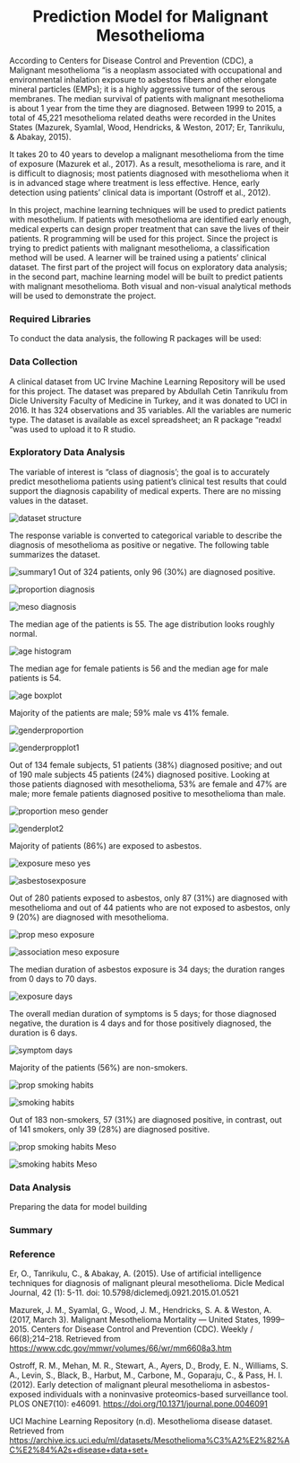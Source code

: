  <h1 align = 'Center'>Prediction Model for Malignant Mesothelioma </h1>
 
According to Centers for Disease Control and Prevention (CDC), a Malignant mesothelioma “is a neoplasm associated with occupational and environmental inhalation exposure to asbestos fibers and other elongate mineral particles (EMPs); it is a highly aggressive tumor of the serous membranes.  The median survival of patients with malignant mesothelioma is about 1 year from the time they are diagnosed. Between 1999 to 2015, a total of 45,221 mesothelioma related deaths were recorded in the Unites States (Mazurek, Syamlal, Wood, Hendricks, & Weston, 2017; Er, Tanrikulu, & Abakay, 2015).

It takes 20 to 40 years to develop a malignant mesothelioma from the time of exposure (Mazurek et al., 2017). As a result, mesothelioma is rare, and it is difficult to diagnosis; most patients diagnosed with mesothelioma when it is in advanced stage where treatment is less effective. Hence, early detection using patients’ clinical data is important (Ostroff et al., 2012). 

In this project, machine learning techniques will be used to predict patients with mesothelium. If patients with mesothelioma are identified early enough, medical experts can design proper treatment that can save the lives of their patients. 
R programming will be used for this project. Since the project is trying to predict patients with malignant mesothelioma, a classification method will be used. A learner will be trained using a patients’ clinical dataset. The first part of the project will focus on exploratory data analysis; in the second part, machine learning model will be built to predict patients with malignant mesothelioma. Both visual and non-visual analytical methods will be used to demonstrate the project. 

<h3> Required Libraries </h3>
To conduct the data analysis, the following R packages will be used:

<h3> Data Collection </h3>

A clinical dataset from UC Irvine Machine Learning Repository will be used for this project. The dataset was prepared by Abdullah Cetin Tanrikulu from Dicle University Faculty of Medicine in Turkey, and it was donated to UCI in 2016. It has 324 observations and 35 variables. All the variables are numeric type. The dataset is available as excel spreadsheet; an R package “readxl “was used to upload it to R studio. 

<h3> Exploratory Data Analysis </h3>

The variable of interest is “class of diagnosis’; the goal is to accurately predict mesothelioma patients using patient’s clinical test results that could support the diagnosis capability of medical experts. There are no missing values in the dataset. 

![dataset structure](https://user-images.githubusercontent.com/2644463/33036907-1f4a3bd4-cded-11e7-9263-802975735898.PNG)

The response variable is converted to categorical variable to describe the diagnosis of mesothelioma as positive or negative. The following table summarizes the dataset. 

![summary1](https://user-images.githubusercontent.com/2644463/33045213-5956e5b8-ce09-11e7-8bf8-29030ae0cf32.PNG)
Out of 324 patients, only 96 (30%) are diagnosed positive.

![proportion diagnosis](https://user-images.githubusercontent.com/2644463/33627056-927cf592-d9b9-11e7-87aa-05fad74de811.PNG)

![meso diagnosis](https://user-images.githubusercontent.com/2644463/33627069-9c70d956-d9b9-11e7-9021-0fad173771eb.PNG)

The median age of the patients is 55. The age distribution looks roughly normal. 

![age histogram](https://user-images.githubusercontent.com/2644463/33622904-7583ffa6-d9ac-11e7-98a1-3de72c27edae.PNG)

The median age for female patients is 56 and the median age for male patients is 54. 

![age boxplot](https://user-images.githubusercontent.com/2644463/33052953-7991208a-ce2e-11e7-90c9-700bd642de6b.PNG)

Majority of the patients are male; 59% male vs 41% female.

![genderproportion](https://user-images.githubusercontent.com/2644463/33044415-1c03e934-ce06-11e7-811a-f87eec382666.PNG)

![genderpropplot1](https://user-images.githubusercontent.com/2644463/33051695-86b48c44-ce28-11e7-9d2c-a30db4d575fd.PNG)

Out of 134 female subjects, 51 patients (38%) diagnosed positive; and out of 190 male subjects 45 patients (24%) diagnosed positive. Looking at those patients diagnosed with mesothelioma, 53% are female and 47% are male; more female patients diagnosed positive to mesothelioma than male. 

![proportion meso gender](https://user-images.githubusercontent.com/2644463/33623897-ccb287b8-d9af-11e7-86d4-1d7b85930c62.PNG)

![genderplot2](https://user-images.githubusercontent.com/2644463/33051838-21e0e384-ce29-11e7-81ef-8b096d4772b8.PNG)

Majority of patients (86%) are exposed to asbestos. 

![exposure meso yes](https://user-images.githubusercontent.com/2644463/33624367-708a464a-d9b1-11e7-8f20-9409f0c41a59.PNG)

![asbestosexposure](https://user-images.githubusercontent.com/2644463/33623706-28a7315a-d9af-11e7-8164-1b29e8c30606.PNG)

Out of 280 patients exposed to asbestos, only 87 (31%) are diagnosed with mesothelioma and out of 44 patients who are not exposed to asbestos, only 9 (20%) are diagnosed with mesothelioma. 

![prop meso exposure](https://user-images.githubusercontent.com/2644463/33624508-dc668d88-d9b1-11e7-9bc2-84ac33e55d57.PNG)

![association meso exposure](https://user-images.githubusercontent.com/2644463/33624466-bbc15568-d9b1-11e7-9a3e-d55e747ad793.PNG)

The median duration of asbestos exposure is 34 days; the duration ranges from 0 days to 70 days.

![exposure days](https://user-images.githubusercontent.com/2644463/33625398-ac14b9c2-d9b4-11e7-93cc-7f9b8b01add3.PNG)

The overall median duration of symptoms is 5 days; for those diagnosed negative, the duration is 4 days and for those positively diagnosed, the duration is 6 days. 

![symptom days](https://user-images.githubusercontent.com/2644463/33625426-c13b6d46-d9b4-11e7-973e-6824b27c3c22.PNG)

Majority of the patients (56%) are non-smokers. 

![prop smoking habits](https://user-images.githubusercontent.com/2644463/33626320-7b660922-d9b7-11e7-9444-05dfabf69df9.PNG)

![smoking habits](https://user-images.githubusercontent.com/2644463/33626655-77cf7afe-d9b8-11e7-84b2-feffa2b550ba.PNG)

Out of 183 non-smokers, 57 (31%) are diagnosed positive, in contrast, out of 141 smokers, only 39 (28%) are diagnosed positive.

![prop smoking habits Meso](https://user-images.githubusercontent.com/2644463/33626398-b147157c-d9b7-11e7-9161-a332dad9ca77.PNG)

![smoking habits Meso](https://user-images.githubusercontent.com/2644463/33626416-bf89bd9c-d9b7-11e7-9766-9491380300a5.PNG)




<h3> Data Analysis </h3>

Preparing the data for model building

<h3> Summary </h3>

<h3> Reference </h3>

Er, O., Tanrikulu, C., & Abakay, A. (2015). Use of artificial intelligence techniques for diagnosis of malignant pleural mesothelioma. Dicle Medical Journal, 42 (1): 5-11. doi: 10.5798/diclemedj.0921.2015.01.0521 

Mazurek, J. M., Syamlal, G., Wood, J. M., Hendricks, S. A. & Weston, A. (2017, March 3). Malignant Mesothelioma Mortality — United States, 1999–2015. Centers for Disease Control and Prevention (CDC). Weekly / 66(8);214–218. Retrieved from https://www.cdc.gov/mmwr/volumes/66/wr/mm6608a3.htm

Ostroff, R. M., Mehan, M. R., Stewart, A., Ayers, D., Brody, E. N., Williams, S. A., Levin, S., Black, B., Harbut, M., Carbone, M., Goparaju, C., & Pass, H. I. (2012). Early detection of malignant pleural mesothelioma in asbestos-exposed individuals with a noninvasive proteomics-based surveillance tool. PLOS ONE7(10): e46091. https://doi.org/10.1371/journal.pone.0046091

UCI Machine Learning Repository (n.d). Mesothelioma disease dataset. Retrieved from https://archive.ics.uci.edu/ml/datasets/Mesothelioma%C3%A2%E2%82%AC%E2%84%A2s+disease+data+set+


